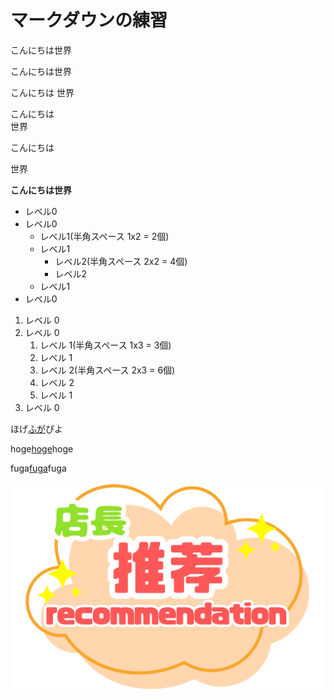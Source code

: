 # マークダウンの練習
こんにちは世界

こんにちは世界

こんにちは
世界

こんにちは  
世界

こんにちは

世界

**こんにちは世界**

- レベル0
- レベル0
  - レベル1(半角スペース 1x2 = 2個)
  - レベル1
    - レベル2(半角スペース 2x2 = 4個)
    - レベル2
  - レベル1
- レベル0

1. レベル 0
1. レベル 0
   1. レベル 1(半角スペース 1x3 = 3個)
   1. レベル 1
     1. レベル 2(半角スペース 2x3 = 6個)
     1. レベル 2
   1. レベル 1
1. レベル 0

ほげ[ふが](https://github.com/)ぴよ

hoge[hoge](./hoge.md)hoge

fuga[fuga](./fuga/fuga.md)fuga

![ほげ](./hoge.png)